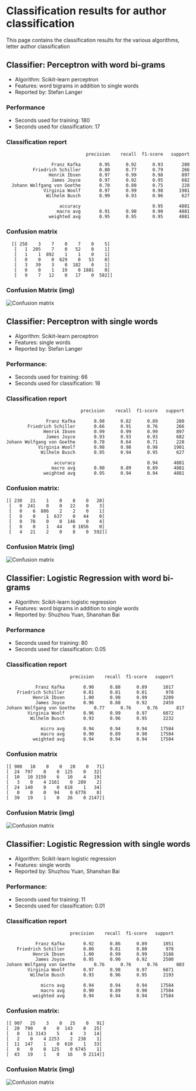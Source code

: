 # Classification results for author classification
This page contains the classification results for the various algorithms, letter author classification

## Classifier: Perceptron with word bi-grams
- Algorithm: Scikit-learn perceptron
- Features: word bigrams in addition to single words
- Reported by: Stefan Langer

### Performance

- Seconds used for training: 180
- Seconds used for classification: 17

### Classification report
                                  precision    recall  f1-score   support

                     Franz Kafka       0.95      0.92      0.93       280
              Friedrich Schiller       0.80      0.77      0.79       266
                    Henrik Ibsen       0.97      0.99      0.98       897
                     James Joyce       0.97      0.92      0.95       682
      Johann Wolfgang von Goethe       0.70      0.80      0.75       228
                  Virginia Woolf       0.97      0.99      0.98      1901
                   Wilhelm Busch       0.99      0.93      0.96       627

                        accuracy                           0.95      4881
                       macro avg       0.91      0.90      0.90      4881
                    weighted avg       0.95      0.95      0.95      4881


### Confusion matrix
      [[ 258    3    7    0    7    0    5]
       [   1  205    7    0   52    0    1]
       [   1    1  892    1    1    0    1]
       [   0    0    0  629    0   53    0]
       [   3   39    3    0  182    0    1]
       [   0    0    1   19    0 1881    0]
       [   9    7   12    0   17    0  582]]
			 
### Confusion Matrix (img)

![Confusion matrix](img/results_Perceptron_AuthorsWordBiGrams.jpg)

## Classifier: Perceptron with single words
- Algorithm: Scikit-learn perceptron
- Features: single words
- Reported by: Stefan Langer


### Performance: 

- Seconds used for training: 66
- Seconds used for classification: 18


### Classification report

                                precision    recall  f1-score   support

                   Franz Kafka       0.98      0.82      0.89       280
            Friedrich Schiller       0.66      0.91      0.76       266
                  Henrik Ibsen       0.99      0.99      0.99       897
                   James Joyce       0.93      0.93      0.93       682
    Johann Wolfgang von Goethe       0.78      0.64      0.71       228
                Virginia Woolf       0.98      0.98      0.98      1901
                 Wilhelm Busch       0.95      0.94      0.95       627

                      accuracy                           0.94      4881
                     macro avg       0.90      0.89      0.89      4881
                  weighted avg       0.95      0.94      0.94      4881


 
### Confusion matrix: 

	[[ 230   21    1    0    8    0   20]
	 [   0  241    0    0   22    0    3]
	 [   0    6  886    2    2    0    1]
	 [   0    0    1  637    0   44    0]
	 [   0   78    0    0  146    0    4]
	 [   0    0    1   44    0 1856    0]
	 [   4   21    2    0    8    0  592]]
	 
### Confusion Matrix (img)

![Confusion matrix](img/results_Perceptron_AuthorsDefault_Settings.jpg)

## Classifier: Logistic Regression with word bi-grams
- Algorithm: Scikit-learn logistic regression
- Features: word bigrams in addition to single words
- Reported by: Shuzhou Yuan, Shanshan Bai

### Performance

- Seconds used for training: 80
- Seconds used for classification: 0.05
        
	
### Classification report
                            precision    recall  f1-score   support

               Franz Kafka       0.90      0.88      0.89      1017
        Friedrich Schiller       0.81      0.81      0.81       978
              Henrik Ibsen       1.00      0.98      0.99      3209
               James Joyce       0.96      0.88      0.92      2459
	Johann Wolfgang von Goethe       0.77      0.76      0.76       817
            Virginia Woolf       0.96      0.99      0.97      6872
             Wilhelm Busch       0.93      0.96      0.95      2232

                 micro avg       0.94      0.94      0.94     17584
                 macro avg       0.90      0.89      0.90     17584
              weighted avg       0.94      0.94      0.94     17584



### Confusion matrix
	[[ 900   18    0    0   28    0   71]
 	[  24  797    0    0  125    0   32]
 	[  10   10 3150    6   10    4   19]
 	[   3    0    4 2161    0  289    2]
 	[  24  140    0    0  618    1   34]
 	[   0    0    0   94    0 6778    0]
 	[  39   19    1    0   26    0 2147]]
			  
### Confusion Matrix (img)

![Confusion matrix](img/results_LogisticRegression_Authorbigramm.jpg)

## Classifier: Logistic Regression with single words
- Algorithm: Scikit-learn logistic regression
- Features: single words
- Reported by: Shuzhou Yuan, Shanshan Bai


### Performance: 

- Seconds used for training: 11
- Seconds used for classification: 0.01


### Classification report
                            precision    recall  f1-score   support

               Franz Kafka       0.92      0.86      0.89      1051
        Friedrich Schiller       0.80      0.81      0.80       978
              Henrik Ibsen       1.00      0.99      0.99      3188
               James Joyce       0.95      0.90      0.92      2500
	Johann Wolfgang von Goethe       0.76      0.76      0.76       803
            Virginia Woolf       0.97      0.98      0.97      6871
             Wilhelm Busch       0.93      0.96      0.95      2193

                 micro avg       0.94      0.94      0.94     17584
                 macro avg       0.90      0.89      0.90     17584
              weighted avg       0.94      0.94      0.94     17584


 
### Confusion matrix: 

	[[ 907   25    3    0   25    0   91]
 	[  20  790    0    0  143    0   25]
 	[   8   11 3143    5    4    3   14]
 	[   2    0    4 2253    2  238    1]
 	[  11  147    1    0  610    1   33]
 	[   0    0    0  125    0 6745    1]
 	[  43   19    1    0   16    0 2114]]
	 
### Confusion Matrix (img)

![Confusion matrix](img/results_LogisticRegression_Authorsingleword.jpg)

